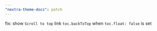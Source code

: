 ```yaml
---
"nextra-theme-docs": patch
---
```


fix: show `Scroll to top` link `toc.backToTop` when `toc.float: false` is set
